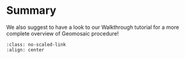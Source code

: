 # Summary

We also suggest to have a look to our Walkthrough tutorial for a more complete overview of Geomosaic procedure!

```{image} assets/images/geomosaic_commands.svg
:class: no-scaled-link
:align: center
```